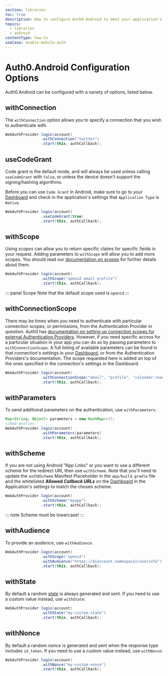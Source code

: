 ```yaml
---
section: libraries
toc: true
description: How to configure Auth0.Android to meet your application's needs
topics:
  - libraries
  - android
contentType: how-to
useCase: enable-mobile-auth
---
```

# Auth0.Android Configuration Options

Auth0.Android can be configured with a variety of options, listed below.

## withConnection

The `withConnection` option allows you to specify a connection that you wish to authenticate with.

```java
WebAuthProvider.login(account)
                .withConnection("twitter")
                .start(this, authCallback);
```

## useCodeGrant

Code grant is the default mode, and will always be used unless calling `useCodeGrant` with `false`, or unless the device doesn't support the signing/hashing algorithms.

Before you can use `Code Grant` in Android, make sure to go to your [Dashboard](${manage_url}/#/applications) and check in the application's settings that `Application Type` is `Native`.

```java
WebAuthProvider.login(account)
                .useCodeGrant(true)
                .start(this, authCallback);
```

## withScope

Using <dfn data-key="scope">scopes</dfn> can allow you to return specific claims for specific fields in your request. Adding parameters to `withScope` will allow you to add more scopes. You should read our [documentation on scopes](/scopes) for further details about them.

```java
WebAuthProvider.login(account)
                .withScope("openid email profile")
                .start(this, authCallback);
```

::: panel Scope
Note that the default scope used is `openid`
:::

## withConnectionScope

There may be times when you need to authenticate with particular connection scopes, or permissions, from the Authentication Provider in question. Auth0 has [documentation on setting up connection scopes for external Authentication Providers](/tutorials/adding-scopes-for-an-external-idp). However, if you need specific access for a particular situation in your app you can do so by passing parameters to `withConnectionScope`. A full listing of available parameters can be found in that connection's settings in your [Dashboard](${manage_url}), or from the Authentication Providers's documentation. The scope requested here is added on top of the ones specified in the connection's settings in the Dashboard.

```java
WebAuthProvider.login(account)
                .withConnectionScope("email", "profile", "calendar:read")
                .start(this, authCallback);
```

## withParameters

To send additional parameters on the authentication, use `withParameters`:

```java
Map<String, Object> parameters = new HashMap<>();
//Add entries
WebAuthProvider.login(account)
                .withParameters(parameters)
                .start(this, authCallback);
```

## withScheme

If you are not using Android "App Links" or you want to use a different scheme for the redirect URI, then use `withScheme`. Note that you'll need to update the `auth0Scheme` Manifest Placeholder in the `app/build.gradle` file and the whitelisted **Allowed <dfn data-key="callback">Callback URLs</dfn>** on the [Dashboard](${manage_url}) in the Application's settings to match the chosen scheme.

```java
WebAuthProvider.login(account)
                .withScheme("myapp")
                .start(this, authCallback);
```

::: note
Scheme must be lowercase!
:::

## withAudience

To provide an <dfn data-key="audience">audience</dfn>, use `withAudience`.

```java
WebAuthProvider.login(account)
                .withScope("openid")
                .withAudience("https://${account.namespace}/userinfo")
                .start(this, authCallback);
```

## withState

By default a random [state](/protocols/oauth2/oauth-state) is always generated and sent. If you need to use a custom value instead, use `withState`:

```java
WebAuthProvider.login(account)
                .withState("my-custom-state")
                .start(this, authCallback);
```

## withNonce

By default a random <dfn data-key="nonce">nonce</dfn> is generated and sent when the response type includes `id_token`. If you need to use a custom value instead, use `withNonce`:

```java
WebAuthProvider.login(account)
                .withNonce("my-custom-nonce")
                .start(this, authCallback);
```
